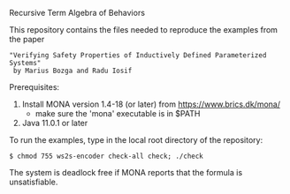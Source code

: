Recursive Term Algebra of Behaviors

This repository contains the files needed to reproduce the examples from the paper

    "Verifying Safety Properties of Inductively Defined Parameterized Systems" 
     by Marius Bozga and Radu Iosif

Prerequisites: 

1. Install MONA version 1.4-18 (or later) from https://www.brics.dk/mona/ 
    * make sure the 'mona' executable is in $PATH
2. Java 11.0.1 or later

To run the examples, type in the local root directory of the repository: 

    $ chmod 755 ws2s-encoder check-all check; ./check
    
The system is deadlock free if MONA reports that the formula is unsatisfiable.
